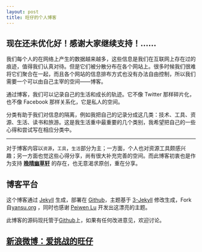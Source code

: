 ```yaml
---
layout: post
title: 旺仔的个人博客
---
```


## 现在还未优化好！感谢大家继续支持！……

我们每个人的在网络上产生的数据越来越多，这些信息是我们在互联网上存在过的痕迹，值得我们认真对待。但是它们被分散分布在各个网站上。很多时候我们很难将它们聚合在一起，而且各个网站的信息排布方式也没有办法自由控制，所以我们需要一个可以由自己主宰的空间——博客。

通过博客，我们可以记录自己的生活和成长的轨迹。它不像 Twitter 那样碎片化，也不像 Facebook 那样关系化，它是私人的空间。

分类有助于我们对信息的隔离，例如我把自己的记录分成这几类：技术、工具、资源、生活、读书和旅游。这是我生活重中最重要的几个类别，我希望把自己的一些心得和尝试写在相应分类中。

---


对于博客内容以`资源`，`工具`，`生活`部分为主；一方面，个人也对资源工具颇感兴趣；另一方面也觉这些心得分享，尚有很大补充完善的空间。而此博客初衷也是作为支持 **[晚晴幽草轩](http://www.jeffjade.com)** 的存在，也无意渴求原创，重在分享。

## 博客平台

这个博客通过 [Jekyll](http://jekyllrb.com/) 生成，部署在 [Github](https://pages.github.com)，主题基于 [3-Jekyll](https://github.com/P233/3-Jekyll) 修改生成，Fork自[yansu.org](https://github.com/suyan/suyan.github.io) ，同时也感谢 [Peiwen Lu](https://github.com/P233) 开发出这漂亮的主题。

此博客的源码现托管于[Github](https://github.com/nicejade/nicejade.github.io)上，如果有任何改进意见，欢迎讨论。

## **[新浪微博：爱挑战的旺仔](http://weibo.com/u/2268319503)**
